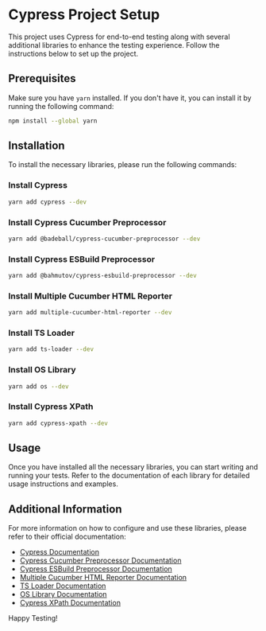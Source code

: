 
# Cypress Project Setup

This project uses Cypress for end-to-end testing along with several additional libraries to enhance the testing experience. Follow the instructions below to set up the project.

## Prerequisites

Make sure you have `yarn` installed. If you don't have it, you can install it by running the following command:

```bash
npm install --global yarn
```

## Installation

To install the necessary libraries, please run the following commands:

### Install Cypress

```bash
yarn add cypress --dev
```

### Install Cypress Cucumber Preprocessor

```bash
yarn add @badeball/cypress-cucumber-preprocessor --dev
```

### Install Cypress ESBuild Preprocessor

```bash
yarn add @bahmutov/cypress-esbuild-preprocessor --dev
```

### Install Multiple Cucumber HTML Reporter

```bash
yarn add multiple-cucumber-html-reporter --dev
```

### Install TS Loader

```bash
yarn add ts-loader --dev
```

### Install OS Library

```bash
yarn add os --dev
```

### Install Cypress XPath

```bash
yarn add cypress-xpath --dev
```

## Usage

Once you have installed all the necessary libraries, you can start writing and running your tests. Refer to the documentation of each library for detailed usage instructions and examples.

## Additional Information

For more information on how to configure and use these libraries, please refer to their official documentation:

- [Cypress Documentation](https://docs.cypress.io/)
- [Cypress Cucumber Preprocessor Documentation](https://github.com/badeball/cypress-cucumber-preprocessor)
- [Cypress ESBuild Preprocessor Documentation](https://github.com/bahmutov/cypress-esbuild-preprocessor)
- [Multiple Cucumber HTML Reporter Documentation](https://github.com/wswebcreation/multiple-cucumber-html-reporter)
- [TS Loader Documentation](https://github.com/TypeStrong/ts-loader)
- [OS Library Documentation](https://www.npmjs.com/package/os)
- [Cypress XPath Documentation](https://github.com/cypress-io/cypress-xpath)

Happy Testing!
